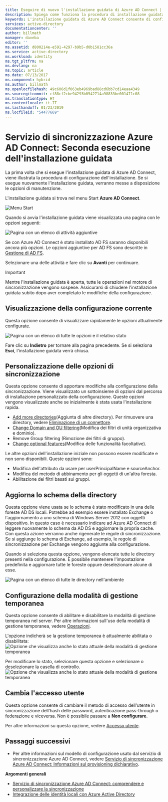 ```yaml
---
title: Eseguire di nuovo l'installazione guidata di Azure AD Connect | Documentazione Microsoft
description: Spiega come funziona la procedura di installazione guidata la seconda volta che viene eseguita.
keywords: L'installazione guidata di Azure AD Connect consente di configurare le impostazioni di manutenzione quando viene eseguita la seconda volta
services: active-directory
documentationcenter: ''
author: billmath
manager: daveba
editor: ''
ms.assetid: d800214e-e591-4297-b9b5-d0b1581cc36a
ms.service: active-directory
ms.workload: identity
ms.tgt_pltfrm: na
ms.devlang: na
ms.topic: article
ms.date: 07/13/2017
ms.component: hybrid
ms.author: billmath
ms.openlocfilehash: 49c606d1f063eb4969bad88cd6bb7cd14eaa4349
ms.sourcegitcommit: cf88cf2cbe94293b0542714a98833be001471c08
ms.translationtype: HT
ms.contentlocale: it-IT
ms.lasthandoff: 01/23/2019
ms.locfileid: "54477669"
---
```

# <a name="azure-ad-connect-sync-running-the-installation-wizard-a-second-time"></a>Servizio di sincronizzazione Azure AD Connect: Seconda esecuzione dell'installazione guidata
La prima volta che si esegue l'installazione guidata di Azure AD Connect, viene illustrata la procedura di configurazione dell'installazione. Se si esegue nuovamente l'installazione guidata, verranno messe a disposizione le opzioni di manutenzione.

L'installazione guidata si trova nel menu Start **Azure AD Connect**.

![Menu Start](./media/how-to-connect-installation-wizard/startmenu.png)

Quando si avvia l'installazione guidata viene visualizzata una pagina con le opzioni seguenti:

![Pagina con un elenco di attività aggiuntive](./media/how-to-connect-installation-wizard/additionaltasks.png)

Se con Azure AD Connect è stato installato AD FS saranno disponibili ancora più opzioni. Le opzioni aggiuntive per AD FS sono descritte in [Gestione di AD FS](how-to-connect-fed-management.md#manage-ad-fs).

Selezionare una delle attività e fare clic su **Avanti** per continuare.

> [!IMPORTANT]
> Mentre l'installazione guidata è aperta, tutte le operazioni nel motore di sincronizzazione vengono sospese. Assicurarsi di chiudere l'installazione guidata subito dopo aver completato le modifiche della configurazione.
>
>

## <a name="view-current-configuration"></a>Visualizzazione della configurazione corrente
Questa opzione consente di visualizzare rapidamente le opzioni attualmente configurate.

![Pagina con un elenco di tutte le opzioni e il relativo stato](./media/how-to-connect-installation-wizard/viewconfig.png)

Fare clic su **Indietro** per tornare alla pagina precedente. Se si seleziona **Esci**, l'installazione guidata verrà chiusa.

## <a name="customize-synchronization-options"></a>Personalizzazione delle opzioni di sincronizzazione
Questa opzione consente di apportare modifiche alla configurazione della sincronizzazione. Viene visualizzato un sottoinsieme di opzioni dal percorso di installazione personalizzato della configurazione. Queste opzioni vengono visualizzate anche se inizialmente è stata usata l'installazione rapida.

* [Add more directories](how-to-connect-install-custom.md#connect-your-directories)(Aggiunta di altre directory). Per rimuovere una directory, vedere [Eliminazione di un connettore](how-to-connect-sync-service-manager-ui-connectors.md#delete).
* [Change Domain and OU filtering](how-to-connect-install-custom.md#domain-and-ou-filtering)(Modifica dei filtri di unità organizzativa e dominio).
* Remove Group filtering (Rimozione dei filtri di gruppo).
* [Change optional features](how-to-connect-install-custom.md#optional-features)(Modifica delle funzionalità facoltative).

Le altre opzioni dell'installazione iniziale non possono essere modificate e non sono disponibili. Queste opzioni sono:

* Modifica dell'attributo da usare per userPrincipalName e sourceAnchor.
* Modifica del metodo di abbinamento per gli oggetti di un'altra foresta.
* Abilitazione dei filtri basati sui gruppi.

## <a name="refresh-directory-schema"></a>Aggiorna lo schema della directory
Questa opzione viene usata se lo schema è stato modificato in una delle foreste AD DS locali. Potrebbe ad esempio essere installato Exchange o l'aggiornamento a uno schema di Windows Server 2012 con oggetti dispositivo. In questo caso è necessario indicare ad Azure AD Connect di leggere nuovamente lo schema da AD DS e aggiornare la propria cache. Con questa azione verranno anche rigenerate le regole di sincronizzazione. Se si aggiunge lo schema di Exchange, ad esempio, le regole di sincronizzazione per Exchange vengono aggiunte alla configurazione.

Quando si seleziona questa opzione, vengono elencate tutte le directory presenti nella configurazione. È possibile mantenere l'impostazione predefinita e aggiornare tutte le foreste oppure deselezionare alcune di esse.

![Pagina con un elenco di tutte le directory nell'ambiente](./media/how-to-connect-installation-wizard/refreshschema.png)

## <a name="configure-staging-mode"></a>Configurazione della modalità di gestione temporanea
Questa opzione consente di abilitare e disabilitare la modalità di gestione temporanea nel server. Per altre informazioni sull'uso della modalità di gestione temporanea, vedere [Operazioni](how-to-connect-sync-operations.md#staging-mode).

L'opzione indicherà se la gestione temporanea è attualmente abilitata o disabilitata:   
![Opzione che visualizza anche lo stato attuale della modalità di gestione temporanea](./media/how-to-connect-installation-wizard/stagingmodecurrentstate.png)

Per modificare lo stato, selezionare questa opzione e selezionare o deselezionare la casella di controllo.  
![Opzione che visualizza anche lo stato attuale della modalità di gestione temporanea](./media/how-to-connect-installation-wizard/stagingmodeenable.png)

## <a name="change-user-sign-in"></a>Cambia l'accesso utente
Questa opzione consente di cambiare il metodo di accesso dell'utente in sincronizzazione dell'hash delle password, autenticazione pass-through o federazione e viceversa. Non è possibile passare a **Non configurare**.

Per altre informazioni su questa opzione, vedere [Accesso utente](plan-connect-user-signin.md#changing-the-user-sign-in-method).

## <a name="next-steps"></a>Passaggi successivi
* Per altre informazioni sul modello di configurazione usato dal servizio di sincronizzazione Azure AD Connect, vedere [Servizio di sincronizzazione Azure AD Connect: Informazioni sul provisioning dichiarativo](concept-azure-ad-connect-sync-declarative-provisioning.md).

**Argomenti generali**

* [Servizio di sincronizzazione Azure AD Connect: comprendere e personalizzare la sincronizzazione](how-to-connect-sync-whatis.md)
* [Integrazione delle identità locali con Azure Active Directory](whatis-hybrid-identity.md)

